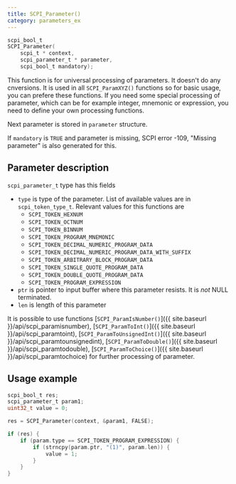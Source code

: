 ```yaml
---
title: SCPI_Parameter()
category: parameters_ex
---
```


```c
scpi_bool_t
SCPI_Parameter(
    scpi_t * context,
    scpi_parameter_t * parameter,
    scpi_bool_t mandatory);
```

This function is for universal processing of parameters. It doesn't do any cnversions. It is used in all `SCPI_ParamXYZ()` functions so for basic usage, you can prefere these functions. If you need some special processing of parameter, which can be for example integer, mnemonic or expression, you need to define your own processing functions. 

Next parameter is stored in `parameter` structure.

If `mandatory` is `TRUE` and parameter is missing, SCPI error -109, "Missing parameter" is also generated for this.

Parameter description
---

`scpi_parameter_t` type has this fields

* `type` is type of the parameter. List of available values are in `scpi_token_type_t`. Relevant values for this functions are
  * `SCPI_TOKEN_HEXNUM`
  * `SCPI_TOKEN_OCTNUM`
  * `SCPI_TOKEN_BINNUM`
  * `SCPI_TOKEN_PROGRAM_MNEMONIC`
  * `SCPI_TOKEN_DECIMAL_NUMERIC_PROGRAM_DATA`
  * `SCPI_TOKEN_DECIMAL_NUMERIC_PROGRAM_DATA_WITH_SUFFIX`
  * `SCPI_TOKEN_ARBITRARY_BLOCK_PROGRAM_DATA`
  * `SCPI_TOKEN_SINGLE_QUOTE_PROGRAM_DATA`
  * `SCPI_TOKEN_DOUBLE_QUOTE_PROGRAM_DATA`
  * `SCPI_TOKEN_PROGRAM_EXPRESSION`
* `ptr` is pointer to input buffer where this parameter resists. It is *not* NULL terminated.
* `len` is length of this parameter

It is possible to use functions [`SCPI_ParamIsNumber()`]({{ site.baseurl }}/api/scpi_paramisnumber), [`SCPI_ParamToInt()`]({{ site.baseurl }}/api/scpi_paramtoint), [`SCPI_ParamToUnsignedInt()`]({{ site.baseurl }}/api/scpi_paramtounsignedint), [`SCPI_ParamToDouble()`]({{ site.baseurl }}/api/scpi_paramtodouble), [`SCPI_ParamToChoice()`]({{ site.baseurl }}/api/scpi_paramtochoice) for further processing of parameter.

Usage example
---

```c
scpi_bool_t res;
scpi_parameter_t param1;
uint32_t value = 0;

res = SCPI_Parameter(context, &param1, FALSE);

if (res) {
    if (param.type == SCPI_TOKEN_PROGRAM_EXPRESSION) {
        if (strncpy(param.ptr, "(1)", param.len)) {
            value = 1;
        }
    }
}
```